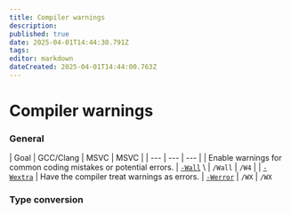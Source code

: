 ```yaml
---
title: Compiler warnings
description: 
published: true
date: 2025-04-01T14:44:30.791Z
tags: 
editor: markdown
dateCreated: 2025-04-01T14:44:00.763Z
---
```


# Compiler warnings




### General

| Goal | GCC/Clang | MSVC | MSVC |
| --- | --- | --- |
| Enable warnings for common coding mistakes or potential errors. | [`-Wall`](https://clang.llvm.org/docs/DiagnosticsReference.html#wall) \ | `/Wall` | `/W4`
|  | [`-Wextra`](https://clang.llvm.org/docs/DiagnosticsReference.html#wextra)
| Have the compiler treat warnings as errors. | [`-Werror`](https://gcc.gnu.org/onlinedocs/gcc/Warning-Options.html) | `/WX` | `/WX`

### Type conversion

